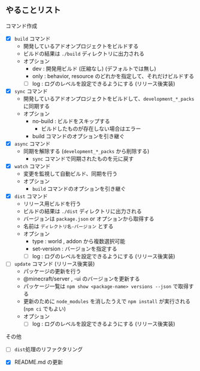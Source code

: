 ## やることリスト

コマンド作成

-   [x] `build` コマンド
    -   開発しているアドオンプロジェクトをビルドする
    -   ビルドの結果は `./build` ディレクトリに出力される
    -   オプション
        -   dev : 開発用ビルド (圧縮なし) (デフォルトでは無し)
        -   only : behavior, resource のどれかを指定して、それだけビルドする
        -   [ ] log : ログのレベルを設定できるようにする (リリース後実装)
-   [x] `sync` コマンド
    -   開発しているアドオンプロジェクトをビルドして、`development_*_packs` に同期する
    -   オプション
        -   no-build : ビルドをスキップする
            -   ビルドしたものが存在しない場合はエラー
        -   build コマンドのオプションを引き継ぐ
-   [x] `async` コマンド
    -   同期を解除する (`development_*_packs` から削除する)
        -   `sync` コマンドで同期されたものを元に戻す
-   [x] `watch` コマンド
    -   変更を監視して自動ビルド、同期を行う
    -   オプション
        -   `build` コマンドのオプションを引き継ぐ
-   [x] `dist` コマンド
    -   リリース用ビルドを行う
    -   ビルドの結果は `./dist` ディレクトリに出力される
    -   バージョンは `package.json` or オプションから取得する
    -   名前は `ディレクトリ名-バージョン` とする
    -   オプション
        -   type : world , addon から複数選択可能
        -   set-version : バージョンを指定する
        -   [ ] log : ログのレベルを設定できるようにする (リリース後実装)
-   [ ] `update` コマンド (リリース後実装)
    -   パッケージの更新を行う
    -   @minecraft/server , -ui のバージョンを更新する
    -   パッケージ一覧は `npm show <package-name> versions --json` で取得する
    -   更新のために `node_modules` を消したうえで `npm install` が実行される (`npm ci` でもよい)
    -   オプション
        -   [ ] log : ログのレベルを設定できるようにする (リリース後実装)

その他

-   [ ] `dist`処理のリファクタリング

-   [x] README.md の更新

